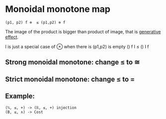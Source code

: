 # Monoidal monotone map
    (p1, p2) f ⊗  ≤ (p1,p2) ⊗ f
    
The image of the product is bigger than product of image, that is [generative effect](generative_effect.md).

I is just a special case of ⊗ when there is (p1,p2) is empty
    () f I  ≤ () I f

## Strong monoidal monotone: change ≤ to ≅
## Strict monoidal monotone: change ≤ to =

## Example:
    (ℕ, ≤, +) -> (ℝ, ≤, +) injection
    (B, ≤, ∧) -> Cost 


